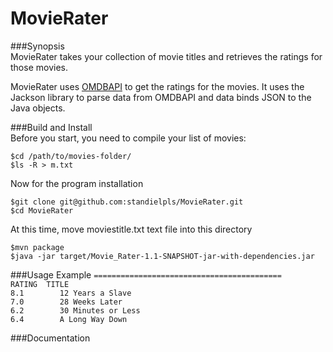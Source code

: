 # MovieRater

###Synopsis     
MovieRater takes your collection of movie titles and retrieves the ratings for those movies.    
     
MovieRater uses [OMDBAPI](https://www.omdbapi.com/) to get the ratings for the movies. 
It uses the Jackson library to parse data from OMDBAPI and data binds JSON to the Java objects.    
    
    
###Build and Install    
Before you start, you need to compile your list of movies:     
```
$cd /path/to/movies-folder/     
$ls -R > m.txt     
```
Now for the program installation
```
$git clone git@github.com:standielpls/MovieRater.git    
$cd MovieRater
```
At this time, move moviestitle.txt text file into this directory
```
$mvn package
$java -jar target/Movie_Rater-1.1-SNAPSHOT-jar-with-dependencies.jar
```

###Usage Example
`==========================================`     
`RATING  TITLE`     
`8.1		12 Years a Slave`    
`7.0		28 Weeks Later`          
`6.2		30 Minutes or Less`          
`6.4		A Long Way Down`     
         
         
###Documentation
